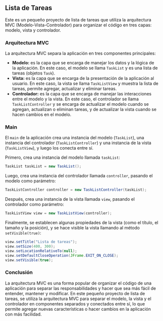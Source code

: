## Lista de Tareas

Este es un pequeño proyecto de lista de tareas que utiliza la arquitectura MVC (Modelo-Vista-Controlador) para organizar el código en tres capas: modelo, vista y controlador.

### Arquitectura MVC

La arquitectura MVC separa la aplicación en tres componentes principales:

- **Modelo:** es la capa que se encarga de manejar los datos y la lógica de la aplicación. En este caso, el modelo se llama `TaskList` y es una lista de tareas (objetos `Task`).
- **Vista:** es la capa que se encarga de la presentación de la aplicación al usuario. En este caso, la vista se llama `TaskListView` y muestra la lista de tareas, permite agregar, actualizar y eliminar tareas.
- **Controlador:** es la capa que se encarga de manejar las interacciones entre el modelo y la vista. En este caso, el controlador se llama `TaskListController` y se encarga de actualizar el modelo cuando se agregan, actualizan o eliminan tareas, y de actualizar la vista cuando se hacen cambios en el modelo.

### Main

El `main` de la aplicación crea una instancia del modelo (`TaskList`), una instancia del controlador (`TaskListController`) y una instancia de la vista (`TaskListView`), y luego los conecta entre sí.

Primero, crea una instancia del modelo llamada `taskList`:

```java
TaskList taskList = new TaskList();
```

Luego, crea una instancia del controlador llamada `controller`, pasando el modelo como parámetro:

```java
TaskListController controller = new TaskListController(taskList);
```

Después, crea una instancia de la vista llamada `view`, pasando el controlador como parámetro:

```java
TaskListView view = new TaskListView(controller);
```

Finalmente, se establecen algunas propiedades de la vista (como el título, el tamaño y la posición), y se hace visible la vista llamando al método `setVisible(true)`:

```java
view.setTitle("Lista de tareas");
view.setSize(400, 300);
view.setLocationRelativeTo(null);
view.setDefaultCloseOperation(JFrame.EXIT_ON_CLOSE);
view.setVisible(true);
```

### Conclusión

La arquitectura MVC es una forma popular de organizar el código de una aplicación para separar las responsabilidades y hacer que sea más fácil de entender, mantener y modificar. En este pequeño proyecto de lista de tareas, se utiliza la arquitectura MVC para separar el modelo, la vista y el controlador en componentes separados y conectados entre sí, lo que permite agregar nuevas características o hacer cambios en la aplicación con más facilidad.
